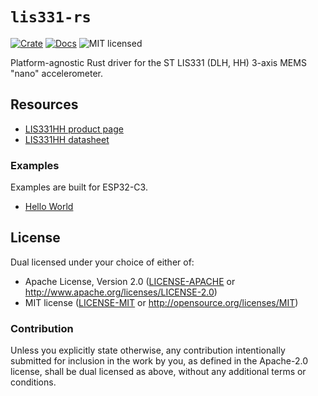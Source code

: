 # `lis331-rs`

[![Crate][crate-image]][crate-link]
[![Docs][docs-image]][docs-link]
![MIT licensed][license-image]

Platform-agnostic Rust driver for the ST LIS331 (DLH, HH) 3-axis MEMS "nano" accelerometer.

## Resources

- [LIS331HH product page][product-page]
- [LIS331HH datasheet][datasheet]

### Examples
Examples are built for ESP32-C3.

- [Hello World](examples/hello-world.rs)

## License

Dual licensed under your choice of either of:

 - Apache License, Version 2.0 ([LICENSE-APACHE](LICENSE-APACHE) or
   http://www.apache.org/licenses/LICENSE-2.0)
 - MIT license ([LICENSE-MIT](LICENSE-MIT) or
   http://opensource.org/licenses/MIT)

### Contribution

Unless you explicitly state otherwise, any contribution intentionally submitted
for inclusion in the work by you, as defined in the Apache-2.0 license, shall
be dual licensed as above, without any additional terms or conditions.

[crate-image]: https://img.shields.io/crates/v/lis331.svg
[crate-link]: https://crates.io/crates/lis331
[docs-image]: https://docs.rs/lis331/badge.svg
[docs-link]: https://docs.rs/lis331/
[license-image]: https://img.shields.io/badge/license-Apache2.0/MIT-blue.svg
[product-page]: https://www.st.com/en/mems-and-sensors/lis331dlh.html
[datasheet]: https://www.st.com/resource/en/datasheet/lis331dlh.pdf
